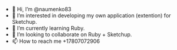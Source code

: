 - 👋 Hi, I’m @naumenko83
- 👀 I’m interested in developing my own application (extention) for Sketchup.
- 🌱 I’m currently learning Ruby.
- 💞️ I’m looking to collaborate on Ruby + Sketchup.
- 📫 How to reach me +17807072906

<!---
naumenko83/naumenko83 is a ✨ special ✨ repository because its `README.md` (this file) appears on your GitHub profile.
You can click the Preview link to take a look at your changes.
--->
